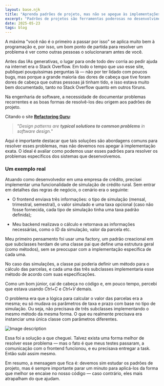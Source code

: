 ```yaml
---
layout: base.njk
title: "Aprenda padrões de projeto, mas não se apegue às implementações"
excerpt: "Padrões de projetos são ferramentas poderosas no desenvolvimento de software, mas copiá-los cegamente é pior do que não usá-los."
date: 2025-05-23
tags: blog
---
```


A máxima "você não é o primeiro a passar por isso" se aplica muito bem à programação e, por isso, um bom ponto de partida para resolver um problema é ver como outras pessoas o solucionaram antes de você.

Antes das IAs generativas, o lugar para onde todo dev corria ao pedir ajuda na internet era o Stack Overflow. Em todo o tempo que uso esse site, publiquei pouquíssimas perguntas lá — não por ter lidado com poucos bugs, mas porque a grande maioria das dores de cabeça que tive foram dores de cabeça que outras pessoas já tinham tido, e isso estava muito bem documentado, tanto no Stack Overflow quanto em outros fóruns.

Na engenharia de software, a necessidade de documentar problemas recorrentes e as boas formas de resolvê-los deu origem aos padrões de projeto.

Citando o site **[Refactoring Guru](https://refactoring.guru/design-patterns)**:

>"_Design patterns are **typical solutions to common problems** in software design._"

Aqui é importante destacar que tais soluções são abordagens comuns para resolver esses problemas, mas não devemos nos apegar à implementação exata. O ideal é avaliar como podemos usar esses padrões para resolver os problemas específicos dos sistemas que desenvolvemos.

### Um exemplo real

Atuando como desenvolvedor em uma empresa de crédito, precisei implementar uma funcionalidade de simulação de crédito rural. Sem entrar em detalhes das regras de negócio, o cenário era o seguinte:

- O frontend enviava três informações: o tipo de simulação (mensal, trimestral, semestral), o valor simulado e uma taxa opcional (caso não fosse fornecida, cada tipo de simulação tinha uma taxa padrão definida);

- Meu backend realizava o cálculo e retornava as informações necessárias, como o ID da simulação, valor da parcela etc.

Meu primeiro pensamento foi usar uma factory, um padrão creacional em que subclasses herdam de uma classe pai que define uma estrutura geral (como métodos), sem se preocupar com a implementação específica de cada uma.

No caso das simulações, a classe pai poderia definir um método para o cálculo das parcelas, e cada uma das três subclasses implementaria esse método de acordo com suas especificações.

Como um bom júnior, caí de cabeça no código e, em pouco tempo, percebi que estava usando _Ctrl+C_ e _Ctrl+V_ demais.

O problema era que a lógica para calcular o valor das parcelas era a mesma; eu só mudava os parâmetros de taxa e prazo com base no tipo de simulação. Ou seja, não precisava de três subclasses implementando o mesmo método da mesma forma. O que eu realmente precisava era instanciar uma única classe com parâmetros diferentes.

![Image description](https://dev-to-uploads.s3.amazonaws.com/uploads/articles/lnc6619ln2bsoasi01pg.png)

Essa foi a solução a que cheguei. Talvez exista uma forma melhor de resolver esse problema — mas o fato é que meus testes passaram, a comunicação com o frontend funcionou, e eu precisava entregar a task. Então subi assim mesmo.

Em resumo, a mensagem que fica é: devemos sim estudar os padrões de projeto, mas é sempre importante parar um minuto para aplicá-los da forma que melhor se encaixe no nosso código — caso contrário, eles mais atrapalham do que ajudam.